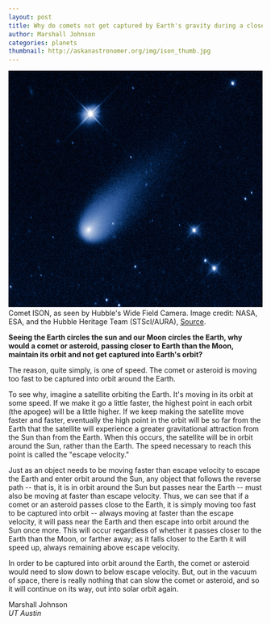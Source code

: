 ```yaml
---
layout: post
title: Why do comets not get captured by Earth's gravity during a close flyby?
author: Marshall Johnson
categories: planets
thumbnail: http://askanastronomer.org/img/ison_thumb.jpg
---
```

<div class="image">
<img src="/img/ison.jpg">
<div class="caption">Comet ISON, as seen by Hubble's Wide Field Camera. Image credit: NASA, ESA, and the Hubble Heritage Team (STScI/AURA), <a href="http://hubblesite.org/newscenter/archive/releases/solar%20system/comet/2013/24/image/a/">Source</a>.</div>
</div>

**Seeing the Earth circles the sun and our Moon circles the Earth, why would a comet or asteroid, passing closer to Earth than the Moon, maintain its orbit and not get captured into Earth's orbit?**

The reason, quite simply, is one of speed. The comet or asteroid is moving too fast to be captured into orbit around the Earth.

To see why, imagine a satellite orbiting the Earth. It's moving in its orbit at some speed. If we make it go a little faster, the highest point in each orbit (the apogee) will be a little higher. If we keep making the satellite move faster and faster, eventually the high point in the orbit will be so far from the Earth that the satellite will experience a greater gravitational attraction from the Sun than from the Earth. When this occurs, the satellite will be in orbit around the Sun, rather than the Earth. The speed necessary to reach this point is called the "escape velocity."

Just as an object needs to be moving faster than escape velocity to escape the Earth and enter orbit around the Sun, any object that follows the reverse path -- that is, it is in orbit around the Sun but passes near the Earth -- must also be moving at faster than escape velocity. Thus, we can see that if a comet or an asteroid passes close to the Earth, it is simply moving too fast to be captured into orbit -- always moving at faster than the escape velocity, it will pass near the Earth and then escape into orbit around the Sun once more. This will occur regardless of whether it passes closer to the Earth than the Moon, or farther away; as it falls closer to the Earth it will speed up, always remaining above escape velocity.

In order to be captured into orbit around the Earth, the comet or asteroid would need to slow down to below escape velocity. But, out in the vacuum of space, there is really nothing that can slow the comet or asteroid, and so it will continue on its way, out into solar orbit again.

Marshall Johnson<br>
*UT Austin*
    
